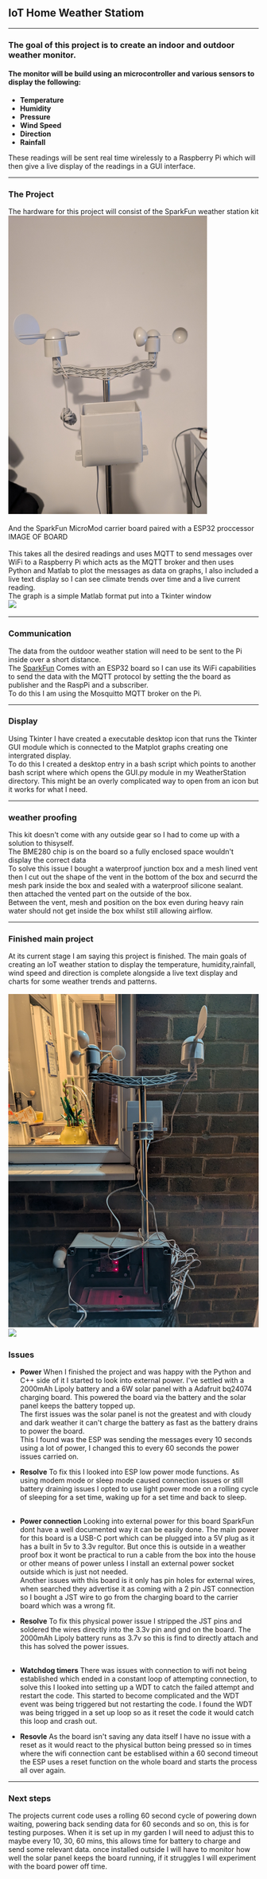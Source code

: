 ## IoT Home Weather Statiom

---

### The goal of this project is to create an indoor and outdoor weather monitor.
#### The monitor will be build using an microcontroller and various sensors to display the following:

- **Temperature**
- **Humidity** 
- **Pressure** 
- **Wind Speed**
- **Direction**
- **Rainfall**


These readings will be sent real time wirelessly to a Raspberry Pi which will then give a live display of the readings in a GUI interface. 

---

### The Project

The hardware for this project will consist of the SparkFun weather station kit<br><img src="Images/Station.jpg" width="400" height="600"><br><br>And the SparkFun MicroMod carrier board paired with a ESP32 proccessor<br>IMAGE OF BOARD<br><br> This takes all the desired readings and uses MQTT to send messages over WiFi to a Raspberry Pi which acts as the MQTT broker and then uses Python and Matlab to plot the messages as data on graphs, I also included a live text display so I can see climate trends over time and a live current reading.<br> The graph is a simple Matlab format put into a Tkinter window<br><img src="Images/live_graph.jpg"><br>

---

### Communication

The data from the outdoor weather station will need to be sent to the Pi inside over a short distance.<br> The [SparkFun](https://thepihut.com/products/sparkfun-arduino-iot-weather-station) Comes with an ESP32 board so I can use its WiFi capabilities to send the data with the MQTT protocol by setting the the board as publisher and the RaspPi and a subscriber.<br> To do this I am using the Mosquitto MQTT broker on the Pi. 

---
### Display


Using Tkinter I have created a executable desktop icon that runs the Tkinter GUI module which is connected to the Matplot graphs creating one intergrated display.<br> To do this I created a desktop entry in a bash script which points to another bash script where which opens the GUI.py module in my WeatherStation directory. This might be an overly complicated way to open from an icon but it works for what I need.

---
### weather proofing

This kit doesn't come with any outside gear so I had to come up with a solution to thisyself.<br> The BME280 chip is on the board so a fully enclosed space wouldn't display the correct data<br>To solve this issue I bought a waterproof junction box and a mesh lined vent then I cut out the shape of the vent in the bottom of the box and securrd the mesh park inside the box and sealed with a waterproof silicone sealant. then attached the vented part on the outside of the box.<br>Between the vent, mesh and position on the box even during heavy rain water should not get inside the box whilst still allowing airflow. 

---
### Finished main project

At its current stage I am saying this project is finished. The main goals of creating an IoT weather station to display the temperature, humidity,rainfall, wind speed and direction is complete alongside a live text display and charts for some weather trends and patterns.<br><br>
<img src="Images/stationBox.jpg"><br>
<img SRC="Images/updatedDisplay.jpg">



### **Issues**
- **Power**
When I finished the project and was happy with the Python and C++ side of it I started to look into external power. I've settled with a 2000mAh Lipoly battery and a 6W solar panel with a Adafruit bq24074 charging board. This powered the board via the battery and the solar panel keeps the battery topped up.<br> The first issues was the solar panel is not the greatest and with cloudy and dark weather it can't charge the battery as fast as the battery drains to power the board.<br> This I found was the ESP was sending the messages every 10 seconds using a lot of power, I changed this to every 60 seconds the power issues carried on.<br>
- **Resolve**
To fix this I looked into ESP low power mode functions. As using modem mode or sleep mode caused connection issues or still battery draining issues I opted to use light power mode on a rolling cycle of sleeping for a set time, waking up for a set time and back to sleep.<br><br>
- **Power connection**
Looking into external power for this board SparkFun dont have a well documented way it can be easily done. The main power for this board is a USB-C port which can be plugged into a 5V plug as it has a built in 5v to 3.3v regultor. But once this is outside in a weather proof box it wont be practical to run a cable from the box into the house or other means of power unless I install an external power socket outside which is just not needed.<br>Another issues with this board is it only has pin holes for external wires, when searched they advertise it as coming with a 2 pin JST connection so I bought a JST wire to go from the charging board to the carrier board which was a wrong fit.
- **Resolve**
To fix this physical power issue I stripped the JST pins and soldered the wires directly into the 3.3v pin and gnd on the board. The 2000mAh Lipoly battery runs as 3.7v so this is find to directly attach and this has solved the power issues.<br><br>

- **Watchdog timers**
There was issues with connection to wifi not being established which ended in a constant loop of attempting connection, to solve this I looked into setting up a WDT to catch the failed attempt and restart the code. This started to become complicated and the WDT event was being triggered but not restarting the code. I found the WDT was being trigged in a set up loop so as it reset the code it would catch this loop and crash out.<br>
- **Resovle**
As the board isn't saving any data itself I have no issue with a reset as it would react to the physical button being pressed so in times where the wifi connection cant be establised within a 60 second timeout the ESP uses a reset function on the  whole board and starts the process all over again.
  

---
### **Next steps**

The projects current code uses a rolling 60 second cycle of powering down waiting, powering back sending data for 60 seconds and so on, this is for testing purposes. When it is set up in my garden I will need to adjust this to maybe every 10, 30, 60 mins, this allows time for battery to charge and send some relevant data. once installed outside I will have to monitor how well the solar panel keeps the board running, if it struggles I will experiment with the board power off time.<br>

